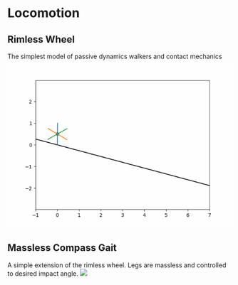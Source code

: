# Locomotion

## Rimless Wheel
The simplest model of passive dynamics walkers and contact mechanics
![](rimless_wheel.gif)

## Massless Compass Gait
A simple extension of the rimless wheel. Legs are massless and controlled to desired impact angle.
![](MasslessCompasGait.gif)